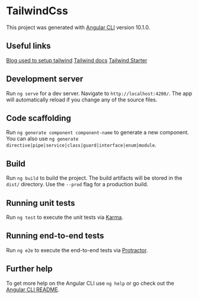 # TailwindCss

This project was generated with [Angular CLI](https://github.com/angular/angular-cli) version 10.1.0.

## Useful links 

[Blog used to setup tailwind](https://notiz.dev/blog/angular-10-with-tailwindcss#remove-unused-css-styles)
[Tailwind docs](https://notiz.dev/blog/angular-10-with-tailwindcss#remove-unused-css-styles)
[Tailwind Starter](https://tailwindcomponents.com/component/)

## Development server

Run `ng serve` for a dev server. Navigate to `http://localhost:4200/`. The app will automatically reload if you change any of the source files.

## Code scaffolding

Run `ng generate component component-name` to generate a new component. You can also use `ng generate directive|pipe|service|class|guard|interface|enum|module`.

## Build

Run `ng build` to build the project. The build artifacts will be stored in the `dist/` directory. Use the `--prod` flag for a production build.

## Running unit tests

Run `ng test` to execute the unit tests via [Karma](https://karma-runner.github.io).

## Running end-to-end tests

Run `ng e2e` to execute the end-to-end tests via [Protractor](http://www.protractortest.org/).

## Further help

To get more help on the Angular CLI use `ng help` or go check out the [Angular CLI README](https://github.com/angular/angular-cli/blob/master/README.md).

